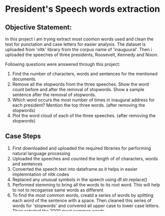 # President's Speech words extraction

## Objective Statement:
In this project i am trying extract most coomon words used and clean the text for punctation and case letters for easier analysis. The dataset is uploaded from 'nltk' library from the corpus name of 'inauguural'. Then i uploaded the speeches of three presidents, Roosevelt, Kennedy and Nixon. 

Following questions were answered through this project: 
1. Find the number of characters, words and sentences for the mentioned documents.
2. Remove all the stopwords from the three speeches. Show the word count before and after the removal of stopwords. Show a sample sentence after the removal of stopwords.
3. Which word occurs the most number of times in inaugural address for each president? Mention the top three words. (after removing the stopwords)
4. Plot the word cloud of each of the three speeches. (after removing the stopwords)


## Case Steps
1. First downloaded and uploaded the required libraries for performing natural language processing 
2. Uploaded the speeches and counted the length of of characters, words and sentences
3. Converted the speech text into dataframe as it helps in easier implemntation of nltk codes
4. Replaced any unusual symbols in the speech using df.str.replace()
5. Performed stemming to bring all the words to its root word. This will help to not to recoganise same words as different
6. To find the most common words, creatd a series of words by splitting each word of the sentence with a space. Then cleaned this series of words for 'stopwords' and convered all upper case to lower case letters. Then extrated the 2000 most common words. 
7. After finding the most common words, removed the meaningless words by again running the 'stopword' function, including the meaningless word in the list of stopwords. 
8. Repeated the same for all three president
9. For wordcloud, i firstly installed and imported the wordcloud library and then constructed wordcloud after cleaning the text for stop words. 

## Result
Finding out the top three words and wordcloud helped in understanding the general and individual theme of the speech of the president's. This helps us to know what message each president wanted to focus on, in their speeches. 


## Data preparation
Code Used: Python

Python Version: 3.8.8

Packages: nltk, inagural, re, string, pandas
